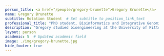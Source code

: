 ```yaml
---
person_title: <a href="/people/gregory-brunette">Gregory Brunette</a>
name: Gregory Brunette
subtitle: Rotation Student  # Set subtitle to position_link_text
professional_title: "PhD student, Bioinformatics and Integrative Genomics (BIG)"
description: "Gregory studied bioengineering at the University of Pittsburgh, where he also conducted research in DNA repair. He is now a PhD student in the Bioinformatics and Integrative Genomics (BIG) Program at HMS, studying genome stability and chromosomal rearrangements in the Park and Pellman labs."
layout: person
academic: 5  # Updated academic field
image: ./img/gregory-brunette.jpg
hide_footer: true
---
```

